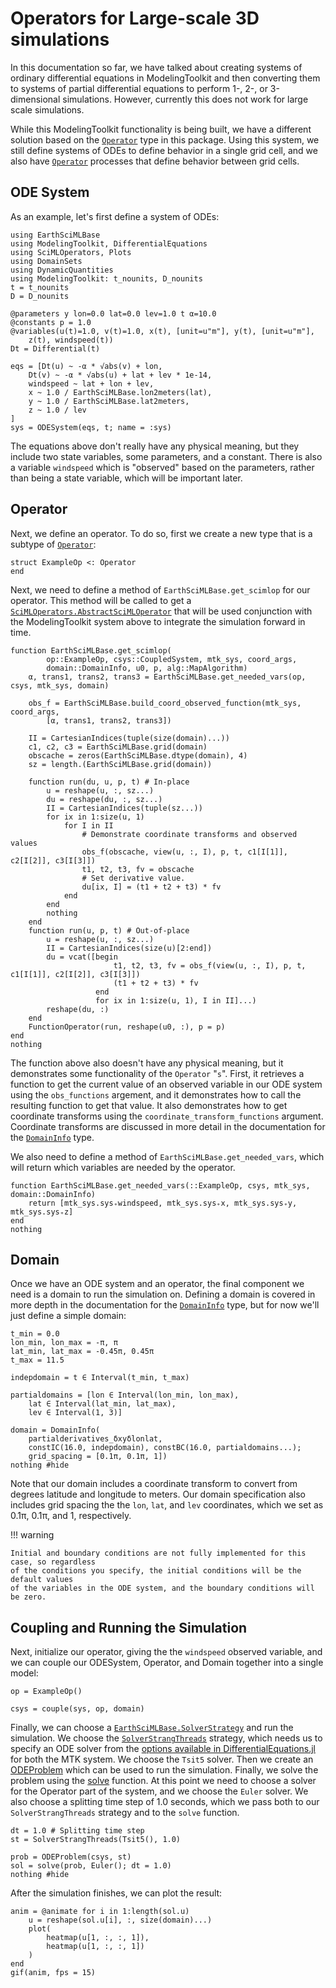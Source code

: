 # Operators for Large-scale 3D simulations

In this documentation so far, we have talked about creating systems of ordinary differential equations in ModelingToolkit and then converting them to systems of partial differential equations to perform 1-, 2-, or 3-dimensional simulations.
However, currently this does not work for large scale simulations.

While this ModelingToolkit functionality is being built, we have a different solution based on the [`Operator`](@ref) type in this package.
Using this system, we still define systems of ODEs to define behavior in a single grid cell, and we also have [`Operator`](@ref) processes that define behavior between grid cells.

## ODE System

As an example, let's first define a system of ODEs:

```@example sim
using EarthSciMLBase
using ModelingToolkit, DifferentialEquations
using SciMLOperators, Plots
using DomainSets
using DynamicQuantities
using ModelingToolkit: t_nounits, D_nounits
t = t_nounits
D = D_nounits

@parameters y lon=0.0 lat=0.0 lev=1.0 t α=10.0
@constants p = 1.0
@variables(u(t)=1.0, v(t)=1.0, x(t), [unit=u"m"], y(t), [unit=u"m"], 
    z(t), windspeed(t))
Dt = Differential(t)

eqs = [Dt(u) ~ -α * √abs(v) + lon,
    Dt(v) ~ -α * √abs(u) + lat + lev * 1e-14,
    windspeed ~ lat + lon + lev,
    x ~ 1.0 / EarthSciMLBase.lon2meters(lat),
    y ~ 1.0 / EarthSciMLBase.lat2meters,
    z ~ 1.0 / lev
]
sys = ODESystem(eqs, t; name = :sys)
```

The equations above don't really have any physical meaning, but they include two state variables, some parameters, and a constant.
There is also a variable `windspeed` which is "observed" based on the parameters, rather than being a state variable, which will be important later.

## Operator

Next, we define an operator. To do so, first we create a new type that is a subtype of [`Operator`](@ref):

```@example sim
struct ExampleOp <: Operator
end
```

Next, we need to define a method of `EarthSciMLBase.get_scimlop` for our operator. This method will be called to get a [`SciMLOperators.AbstractSciMLOperator`](https://docs.sciml.ai/SciMLOperators/stable/interface/) that will be used conjunction with the ModelingToolkit system above to integrate the simulation forward in time.

```@example sim
function EarthSciMLBase.get_scimlop(
        op::ExampleOp, csys::CoupledSystem, mtk_sys, coord_args,
        domain::DomainInfo, u0, p, alg::MapAlgorithm)
    α, trans1, trans2, trans3 = EarthSciMLBase.get_needed_vars(op, csys, mtk_sys, domain)

    obs_f = EarthSciMLBase.build_coord_observed_function(mtk_sys, coord_args,
        [α, trans1, trans2, trans3])

    II = CartesianIndices(tuple(size(domain)...))
    c1, c2, c3 = EarthSciMLBase.grid(domain)
    obscache = zeros(EarthSciMLBase.dtype(domain), 4)
    sz = length.(EarthSciMLBase.grid(domain))

    function run(du, u, p, t) # In-place
        u = reshape(u, :, sz...)
        du = reshape(du, :, sz...)
        II = CartesianIndices(tuple(sz...))
        for ix in 1:size(u, 1)
            for I in II
                # Demonstrate coordinate transforms and observed values
                obs_f(obscache, view(u, :, I), p, t, c1[I[1]], c2[I[2]], c3[I[3]])
                t1, t2, t3, fv = obscache
                # Set derivative value.
                du[ix, I] = (t1 + t2 + t3) * fv
            end
        end
        nothing
    end
    function run(u, p, t) # Out-of-place
        u = reshape(u, :, sz...)
        II = CartesianIndices(size(u)[2:end])
        du = vcat([begin
                       t1, t2, t3, fv = obs_f(view(u, :, I), p, t, c1[I[1]], c2[I[2]], c3[I[3]])
                       (t1 + t2 + t3) * fv
                   end
                   for ix in 1:size(u, 1), I in II]...)
        reshape(du, :)
    end
    FunctionOperator(run, reshape(u0, :), p = p)
end
nothing
```

The function above also doesn't have any physical meaning, but it demonstrates some functionality of the `Operator` "`s`".
First, it retrieves a function to get the current value of an observed variable in our
ODE system using the `obs_functions` argement, and it demonstrates how to call the resulting
function to get that value.
It also demonstrates how to get coordinate transforms using the `coordinate_transform_functions` argument.
Coordinate transforms are discussed in more detail in the documentation for the [`DomainInfo`](@ref) type.

We also need to define a method of `EarthSciMLBase.get_needed_vars`, which will return which variables are needed by the operator.

```@example sim
function EarthSciMLBase.get_needed_vars(::ExampleOp, csys, mtk_sys, domain::DomainInfo)
    return [mtk_sys.sys₊windspeed, mtk_sys.sys₊x, mtk_sys.sys₊y, mtk_sys.sys₊z]
end
nothing
```

## Domain

Once we have an ODE system and an operator, the final component we need is a domain to run the simulation on.
Defining a domain is covered in more depth in the documentation for the [`DomainInfo`](@ref) type, but for now we'll just define a simple domain:

```@example sim
t_min = 0.0
lon_min, lon_max = -π, π
lat_min, lat_max = -0.45π, 0.45π
t_max = 11.5

indepdomain = t ∈ Interval(t_min, t_max)

partialdomains = [lon ∈ Interval(lon_min, lon_max),
    lat ∈ Interval(lat_min, lat_max),
    lev ∈ Interval(1, 3)]

domain = DomainInfo(
    partialderivatives_δxyδlonlat,
    constIC(16.0, indepdomain), constBC(16.0, partialdomains...);
    grid_spacing = [0.1π, 0.1π, 1])
nothing #hide
```

Note that our domain includes a coordinate transform to convert from degrees latitude and longitude to meters.
Our domain specification also includes grid spacing the the `lon`, `lat`, and `lev`
coordinates, which we set as 0.1π, 0.1π, and 1, respectively.

!!! warning
    
    Initial and boundary conditions are not fully implemented for this case, so regardless
    of the conditions you specify, the initial conditions will be the default values
    of the variables in the ODE system, and the boundary conditions will be zero.

## Coupling and Running the Simulation

Next, initialize our operator, giving the the `windspeed` observed variable, and we can couple our ODESystem, Operator, and Domain together into a single model:

```@example sim
op = ExampleOp()

csys = couple(sys, op, domain)
```

Finally, we can choose a [`EarthSciMLBase.SolverStrategy`](@ref) and run the simulation.
We choose the [`SolverStrangThreads`](@ref) strategy, which needs us to
specify an ODE solver from the [options available in DifferentialEquations.jl](https://docs.sciml.ai/DiffEqDocs/stable/solvers/ode_solve/) for both the MTK system.
We choose the `Tsit5` solver.
Then we create an [ODEProblem](https://docs.sciml.ai/DiffEqDocs/stable/types/ode_types/) which can be used to run the simulation.
Finally, we solve the problem using the [solve](https://docs.sciml.ai/DiffEqDocs/stable/basics/common_solver_opts/#CommonSolve.solve-Tuple%7BSciMLBase.AbstractDEProblem,%20Vararg%7BAny%7D%7D) function.
At this point we need to choose a solver for the Operator part of the system, and we choose the `Euler` solver.
We also choose a splitting time step of 1.0 seconds, which we pass both to our `SolverStrangThreads` strategy and to the `solve` function.

```@example sim
dt = 1.0 # Splitting time step
st = SolverStrangThreads(Tsit5(), 1.0)

prob = ODEProblem(csys, st)
sol = solve(prob, Euler(); dt = 1.0)
nothing #hide
```

After the simulation finishes, we can plot the result:

```@example sim
anim = @animate for i in 1:length(sol.u)
    u = reshape(sol.u[i], :, size(domain)...)
    plot(
        heatmap(u[1, :, :, 1]),
        heatmap(u[1, :, :, 1])
    )
end
gif(anim, fps = 15)
```

